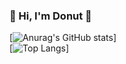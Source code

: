 ### 👋 Hi, I'm Donut 💬
[![Anurag's GitHub stats](https://github-readme-stats.vercel.app/api?username=Thiraphat-K&show_icons=true&theme=slateorange)]
<br>
[![Top Langs](https://github-readme-stats.vercel.app/api/top-langs/?username=Thiraphat-K&theme=slateorange&layout=compact&langs_count=8)]

<!--
**Thiraphat-K/Thiraphat-K** is a ✨ _special_ ✨ repository because its `README.md` (this file) appears on your GitHub profile.

Here are some ideas to get you started:

- 🔭 I’m currently working on ...
- 🌱 I’m currently learning ...
- 👯 I’m looking to collaborate on ...
- 🤔 I’m looking for help with ...
- 💬 Ask me about ...
- 📫 How to reach me: ...
- 😄 Pronouns: ...
- ⚡ Fun fact: ...

<br>
[![Readme Card](https://github-readme-stats.vercel.app/api/pin/?username=Thiraphat-K&repo=To_DoList-app&theme=slateorange)](https://github.com/anuraghazra/github-readme-stats)
[![Readme Card](https://github-readme-stats.vercel.app/api/pin/?username=Thiraphat-K&repo=Learn_Python&theme=slateorange)](https://github.com/anuraghazra/github-readme-stats)
-->
